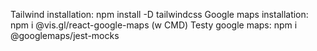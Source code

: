 Tailwind installation: npm install -D tailwindcss
Google maps installation: npm i @vis.gl/react-google-maps (w CMD)
Testy google maps: npm i @googlemaps/jest-mocks
